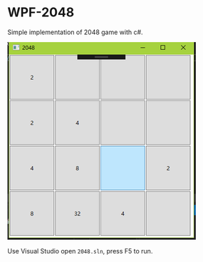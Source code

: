 # WPF-2048

Simple implementation of 2048 game with c#.

![shortcut](https://github.com/liquid207/wpf-2048/blob/master/2048.png)

Use Visual Studio open `2048.sln`, press F5 to run.
